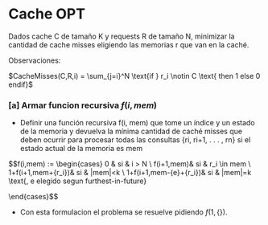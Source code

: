 # Cache OPT

Dados cache C de tamaño K y requests R de tamaño N, minimizar la cantidad de cache misses eligiendo las memorias r que van en la caché.

Observaciones:

$CacheMisses(C,R,i) = \sum_{j=i}^N \text{if } r_i \notin C \text{ then 1 else 0 endif}$


### [a] Armar funcion recursiva $f(i,mem)$

- Definir una función recursiva f(i, mem) que tome un índice y un estado de la memoria y devuelva la mínima cantidad de caché misses que deben ocurrir para procesar todas las consultas {ri, ri+1, . . . , rn} si el estado actual de la memoria es mem

$$f(i,mem) := \begin{cases}
    0 & si & i > N \\
    f(i+1,mem)& si & r_i \in mem \\
    1+f(i+1,mem+\{r_i\})& si & |mem|<k \\
    1+f(i+1,mem-\{e\}+\{r_i\})& si & |mem|=k \text{,  e elegido segun furthest-in-future}

\end{cases}$$

- Con esta formulacion el problema se resuelve pidiendo $f(1,\{\})$.